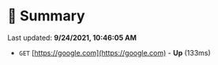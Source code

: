 # 📖 Summary
Last updated: **9/24/2021, 10:46:05 AM**

- `GET` [https://google.com](https://google.com) - **Up** (133ms)
